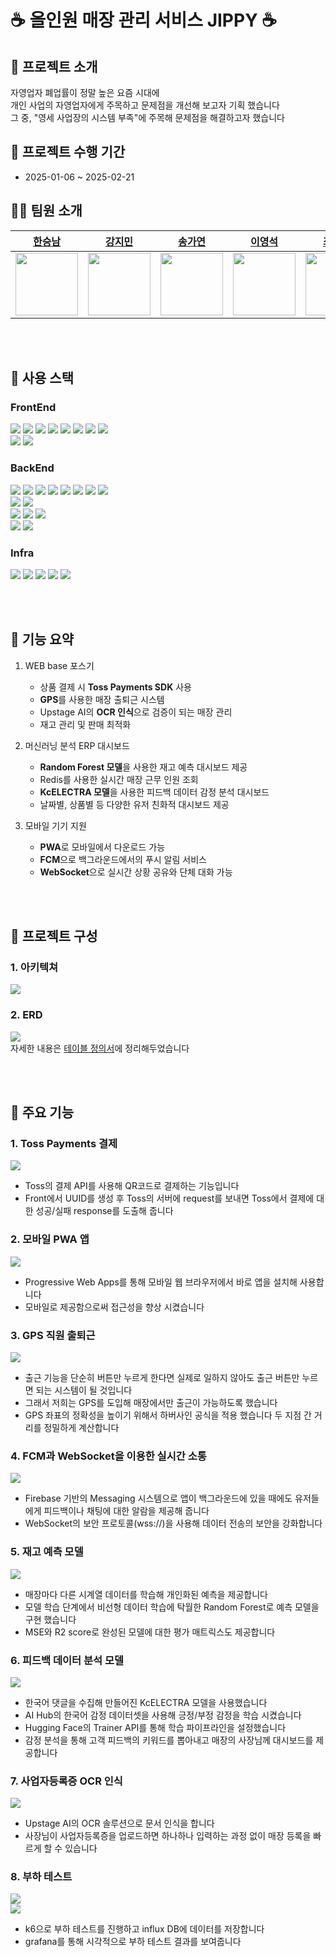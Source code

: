 # ☕ 올인원 매장 관리 서비스 JIPPY ☕

## 📂 프로젝트 소개
자영업자 폐업률이 정말 높은 요즘 시대에 <br> 개인 사업의 자영업자에게 주목하고 문제점을 개선해 보고자 기획 했습니다 <br> 그 중, "영세 사업장의 시스템 부족"에 주목해 문제점을 해결하고자 했습니다

## 📅 프로젝트 수행 기간
- 2025-01-06 ~ 2025-02-21

## 🧑‍🚀 팀원 소개

|                             [한승남](https://github.com/hansnam1105)                              |                              [강지민](https://github.com/kingkang85)                              |                             [송가연](https://github.com/mymemo1508)                              |                             [이영석](https://github.com/kobenlys)                              |                            [최은진](https://github.com/carrtt1)                               |                            [하지원](https://github.com/haazz)                              
| :-------------------------------------------------------------------------------------------: | :-------------------------------------------------------------------------------------------: | :----------------------------------------------------------------------------------------------: | :------------------------------------------------------------------------------------------: | :---------------------------------------------------------------------------------------------: | :-----------------------------------------------------------------------------------------------: |
| <img src="https://github.com/user-attachments/assets/2666fb26-659e-47ba-9e7b-7e1682b997e9" width="100" height="100"> | <img src="https://github.com/user-attachments/assets/4f48bb90-bf40-43f4-af1e-eacf134f3d18" width="100" height="100"> | <img src="https://github.com/user-attachments/assets/1b25d3fe-f654-44fb-832e-66ed0ceab395" width="100" height="100"> | <img src="https://github.com/user-attachments/assets/c05b9efe-6a1d-4315-9207-0e1eea8ee70d" width="100" height="100"> | <img src="https://github.com/user-attachments/assets/a6c14a53-26ec-4980-a81c-6b89c439e1bb" width="100" height="100"> | <img src="https://github.com/user-attachments/assets/d0494cb5-0c85-4c27-afdf-b899ffccc80c" width="100" height="100"> |

<br><br>
## 🔧 사용 스택

### **FrontEnd** <br>
<img src="https://img.shields.io/badge/typescript-3178C6?style=for-the-badge&logo=typescript&logoColor=white">
<img src="https://img.shields.io/badge/next.js-000000?style=for-the-badge&logo=nextdotjs&logoColor=white">
<img src="https://img.shields.io/badge/tailwindcss-06B6D4?style=for-the-badge&logo=tailwindcss&logoColor=white">
<img src="https://img.shields.io/badge/pwa-5A0FC8?style=for-the-badge&logo=pwa&logoColor=white">
<img src="https://img.shields.io/badge/node.js-5FA04E?style=for-the-badge&logo=nodedotjs&logoColor=white">
<img src="https://img.shields.io/badge/redux-764ABC?style=for-the-badge&logo=redux&logoColor=white">
<img src="https://img.shields.io/badge/chart.js-FF6384?style=for-the-badge&logo=chartdotjs&logoColor=white">
<img src="https://img.shields.io/badge/socket.io-010101?style=for-the-badge&logo=socketdotio&logoColor=white"> <br> 
<img src="https://img.shields.io/badge/firebase-DD2C00?style=for-the-badge&logo=firebase&logoColor=white">
<img src="https://img.shields.io/badge/svelte-FF3E00?style=for-the-badge&logo=svelte&logoColor=white">

### **BackEnd** <br>
<img src="https://img.shields.io/badge/Java 21-007396.svg?&style=for-the-badge&logo=Java&logoColor=white">
<img src="https://img.shields.io/badge/python-3776AB?style=for-the-badge&logo=python&logoColor=white">
<img src="https://img.shields.io/badge/JPA-F3702A?style=for-the-badge&logo=jpa&logoColor=white"/>
<img src="https://img.shields.io/badge/gradle-02303A?style=for-the-badge&logo=gradle&logoColor=white"/>
<img src="https://img.shields.io/badge/springboot-6DB33F?style=for-the-badge&logo=springboot&logoColor=white"/>
<img src="https://img.shields.io/badge/springsecurity-6DB33F?style=for-the-badge&logo=springsecurity&logoColor=white"/>
<img src="https://img.shields.io/badge/redis-FF4438?style=for-the-badge&logo=redis&logoColor=white"/>
<img src="https://img.shields.io/badge/Swagger-85EA2D?style=for-the-badge&logo=swagger&logoColor=white"/> <br>
<img src="https://img.shields.io/badge/scikitlearn-EE4C2C?style=for-the-badge&logo=scikitlearn&logoColor=white"/>
<img src="https://img.shields.io/badge/pytorch-F7931E?style=for-the-badge&logo=pytorch&logoColor=white"/>
<br>
<img src="https://img.shields.io/badge/k6-7D64FF?style=for-the-badge&logo=k6&logoColor=white"/> 
<img src="https://img.shields.io/badge/grafana-F46800?style=for-the-badge&logo=grafana&logoColor=white"/>
<img src="https://img.shields.io/badge/influxdb-22ADF6?style=for-the-badge&logo=influxdb&logoColor=white"/> <br> 
<img src="https://img.shields.io/badge/mongodb-47A248?style=for-the-badge&logo=mongodb&logoColor=white"/>
<img src="https://img.shields.io/badge/mysql-4479A1?style=for-the-badge&logo=mysql&logoColor=white"/>

### **Infra** <br>
<img src="https://img.shields.io/badge/amazon EC2-FF9900?style=for-the-badge&logo=amazonec2&logoColor=white"/>
<img src="https://img.shields.io/badge/amazon s3-569A31?style=for-the-badge&logo=amazons3&logoColor=white"/>
<img src="https://img.shields.io/badge/jenkins-D24939?style=for-the-badge&logo=jenkins&logoColor=white"/>
<img src="https://img.shields.io/badge/nginx-009639?style=for-the-badge&logo=nginx&logoColor=white"/>
<img src="https://img.shields.io/badge/docker-2496ED?style=for-the-badge&logo=docker&logoColor=white"/>

<br><br>
## 📢 기능 요약

1. WEB base 포스기
    - 상품 결제 시 **Toss Payments SDK** 사용
    - **GPS**를 사용한 매장 출퇴근 시스템
    - Upstage AI의 **OCR 인식**으로 검증이 되는 매장 관리
    - 재고 관리 및 판매 최적화


2. 머신러닝 분석 ERP 대시보드
    - **Random Forest 모델**을 사용한 재고 예측 대시보드 제공
    - Redis를 사용한 실시간 매장 근무 인원 조회
    - **KcELECTRA 모델**을 사용한 피드백 데이터 감정 분석 대시보드
    - 날짜별, 상품별 등 다양한 유저 친화적 대시보드 제공
3. 모바일 기기 지원
    - **PWA**로 모바일에서 다운로드 가능
    - **FCM**으로 백그라운드에서의 푸시 알림 서비스
    - **WebSocket**으로 실시간 상황 공유와 단체 대화 가능

<br><br>
## 🎁 프로젝트 구성

### 1. 아키텍쳐
<img src="https://github.com/user-attachments/assets/95ef77da-0ae4-4962-8c9b-2672e720b048"/> <br>

### 2. ERD
<img src="https://github.com/user-attachments/assets/f899eee7-c2a2-4356-8780-454d1cccf226"/> <br>
자세한 내용은 [테이블 정의서](https://malleable-bacon-dd3.notion.site/ERD-1774c2a6b8648019b318c98a85781e95?pvs=4)에 정리해두었습니다

<br><br>
## 🌈 주요 기능

### 1. Toss Payments 결제
<img src="https://github.com/user-attachments/assets/41308496-1bb3-4b6e-8e3d-952969be41f6"/> <br>
- Toss의 결제 API를 사용해 QR코드로 결제하는 기능입니다
- Front에서 UUID를 생성 후 Toss의 서버에 request를 보내면 Toss에서 결제에 대한 성공/실패 response를 도출해 줍니다


### 2. 모바일 PWA 앱
<img src="https://github.com/user-attachments/assets/da8550a3-2bce-40be-9bc7-5f58bcc34649"/> <br>
- Progressive Web Apps를 통해 모바일 웹 브라우저에서 바로 앱을 설치해 사용합니다
- 모바일로 제공함으로써 접근성을 향상 시켰습니다


### 3. GPS 직원 출퇴근
<img src="https://github.com/user-attachments/assets/d9fdba99-90f0-4eb9-9786-33a90f10f9ca"/> <br>
- 출근 기능을 단순히 버튼만 누르게 한다면 실제로 일하지 않아도 출근 버튼만 누르면 되는 시스템이 될 것입니다
- 그래서 저희는 GPS를 도입해 매장에서만 출근이 가능하도록 했습니다
- GPS 좌표의 정확성을 높이기 위해서 하버사인 공식을 적용 했습니다 두 지점 간 거리를 정밀하게 계산합니다


### 4. FCM과 WebSocket을 이용한 실시간 소통
<img src="https://github.com/user-attachments/assets/c06974e4-8f5e-47a1-9004-ea3f18c39e0e"/> <br>
- Firebase 기반의 Messaging 시스템으로 앱이 백그라운드에 있을 때에도 유저들에게 피드백이나 채팅에 대한 알람을 제공해 줍니다
- WebSocket의 보안 프로토콜(wss://)을 사용해 데이터 전송의 보안을 강화합니다


### 5. 재고 예측 모델
<img src="https://github.com/user-attachments/assets/90800eb4-6b88-4523-8b26-1ce4db76d0c8"/> <br>
- 매장마다 다른 시계열 데이터를 학습해 개인화된 예측을 제공합니다 
- 모델 학습 단계에서 비선형 데이터 학습에 탁월한 Random Forest로 예측 모델을 구현 했습니다
- MSE와 R2 score로 완성된 모델에 대한 평가 매트릭스도 제공합니다


### 6. 피드백 데이터 분석 모델
<img src="https://github.com/user-attachments/assets/5a4d9d8e-308e-4cc3-ae90-bef2cd944a71"/> <br>
- 한국어 댓글을 수집해 만들어진 KcELECTRA 모델을 사용했습니다
- AI Hub의 한국어 감정 데이터셋을 사용해 긍정/부정 감정을 학습 시켰습니다
- Hugging Face의 Trainer API를 통해 학습 파이프라인을 설정했습니다
- 감정 분석을 통해 고객 피드백의 키워드를 뽑아내고 매장의 사장님께 대시보드를 제공합니다


### 7. 사업자등록증 OCR 인식
<img src="https://github.com/user-attachments/assets/38125f79-1d41-42f7-9fd0-18ea882218fa"/> <br>
- Upstage AI의 OCR 솔루션으로 문서 인식을 합니다
- 사장님이 사업자등록증을 업로드하면 하나하나 입력하는 과정 없이 매장 등록을 빠르게 할 수 있습니다


### 8. 부하 테스트
<img src="https://github.com/user-attachments/assets/6ae7f8f0-b1d4-433e-8c17-c044ed7b1a58"/> <br>
<img src="https://github.com/user-attachments/assets/a58cdb98-40d7-4b54-87c4-a9fe5b9812b2"/> <br>
- k6으로 부하 테스트를 진행하고 influx DB에 데이터를 저장합니다
- grafana를 통해 시각적으로 부하 테스트 결과를 보여줍니다